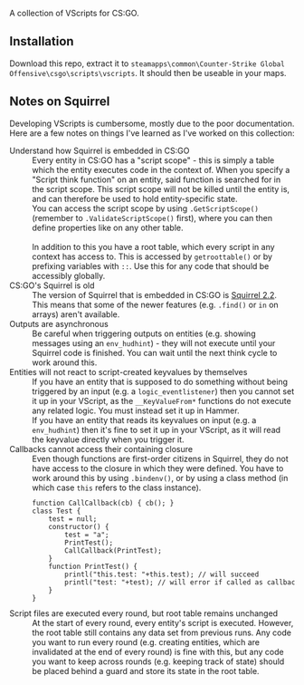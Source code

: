 A collection of VScripts for CS:GO.

## Installation

Download this repo, extract it to `steamapps\common\Counter-Strike Global Offensive\csgo\scripts\vscripts`. It should then be useable in your maps.

## Notes on Squirrel

Developing VScripts is cumbersome, mostly due to the poor documentation. Here are a few notes on things I've learned as I've worked on this collection:

<dl>
<dt>Understand how Squirrel is embedded in CS:GO</dt>
<dd>Every entity in CS:GO has a "script scope" - this is simply a table which the entity executes code in the context of. When you specify a "Script think function" on an entity, said function is searched for in the script scope. This script scope will not be killed until the entity is, and can therefore be used to hold entity-specific state.<br>
You can access the script scope by using <code>.GetScriptScope()</code> (remember to <code>.ValidateScriptScope()</code> first), where you can then define properties like on any other table.<br><br>
In addition to this you have a root table, which every script in any context has access to. This is accessed by <code>getroottable()</code> or by prefixing variables with <code>::</code>. Use this for any code that should be accessibly globally.</dd>
<dt>CS:GO's Squirrel is old</dt>
<dd>The version of Squirrel that is embedded in CS:GO is <a href="http://www.squirrel-lang.org/doc/squirrel2.html" target="_blank">Squirrel 2.2</a>. This means that some of the newer features (e.g. <code>.find()</code> or <code>in</code> on arrays) aren't available.</dd>
<dt>Outputs are asynchronous</dt>
<dd>Be careful when triggering outputs on entities (e.g. showing messages using an <code>env_hudhint</code>) - they will not execute until your Squirrel code is finished. You can wait until the next think cycle to work around this.</dd>
<dt>Entities will not react to script-created keyvalues by themselves</dt>
<dd>If you have an entity that is supposed to do something without being triggered by an input (e.g. a <code>logic_eventlistener</code>) then you cannot set it up in your VScript, as the <code>__KeyValueFrom*</code> functions do not execute any related logic. You must instead set it up in Hammer.<br>
If you have an entity that reads its keyvalues on input (e.g. a <code>env_hudhint</code>) then it's fine to set it up in your VScript, as it will read the keyvalue directly when you trigger it.</dd>
<dt>Callbacks cannot access their containing closure</dt>
<dd>Even though functions are first-order citizens in Squirrel, they do not have access to the closure in which they were defined. You have to work around this by using <code>.bindenv()</code>, or by using a class method (in which case <code>this</code> refers to the class instance).
<code><pre>function CallCallback(cb) { cb(); }
class Test {
    test = null;
    constructor() {
        test = "a";
        PrintTest();
        CallCallback(PrintTest);
    }
    function PrintTest() {
        printl("this.test: "+this.test); // will succeed
        printl("test: "+test); // will error if called as callback
    }
}</pre></code></dd>
<dt>Script files are executed every round, but root table remains unchanged</dt>
<dd>At the start of every round, every entity's script is executed. However, the root table still contains any data set from previous runs. Any code you want to run every round (e.g. creating entities, which are invalidated at the end of every round) is fine with this, but any code you want to keep across rounds (e.g. keeping track of state) should be placed behind a guard and store its state in the root table.</dd>
</dl>